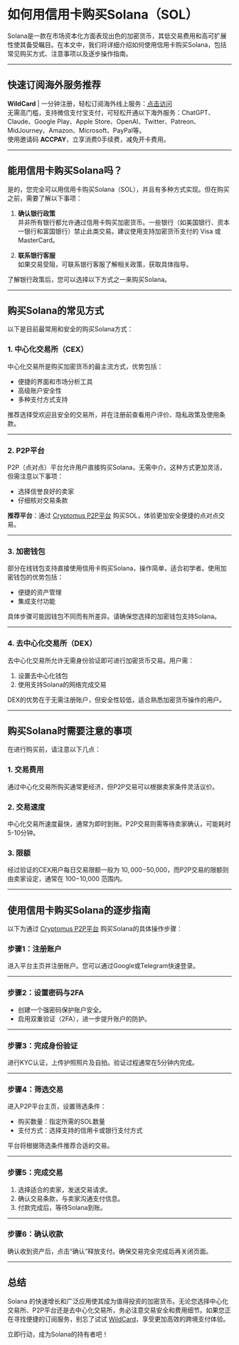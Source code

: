 # 如何用信用卡购买Solana（SOL）

Solana是一款在市场资本化方面表现出色的加密货币，其低交易费用和高可扩展性使其备受瞩目。在本文中，我们将详细介绍如何使用信用卡购买Solana，包括常见购买方式、注意事项以及逐步操作指南。

---

## 快速订阅海外服务推荐
**WildCard** | 一分钟注册，轻松订阅海外线上服务：[点击访问](https://bit.ly/bewildcard)  
无需高门槛，支持微信支付宝支付，可轻松开通以下海外服务：ChatGPT、Claude、Google Play、Apple Store、OpenAI、Twitter、Patreon、MidJourney、Amazon、Microsoft、PayPal等。  
使用邀请码 **ACCPAY**，立享消费0手续费，减免开卡费用。

---

## 能用信用卡购买Solana吗？

是的，您完全可以用信用卡购买Solana（SOL），并且有多种方式实现。但在购买之前，需要了解以下事项：

1. **确认银行政策**  
   并非所有银行都允许通过信用卡购买加密货币。一些银行（如美国银行、资本一银行和富国银行）禁止此类交易。建议使用支持加密货币支付的 Visa 或 MasterCard。

2. **联系银行客服**  
   如果交易受阻，可联系银行客服了解相关政策，获取具体指导。

了解银行政策后，您可以选择以下方式之一来购买Solana。

---

## 购买Solana的常见方式

以下是目前最常用和安全的购买Solana方式：

### 1. 中心化交易所（CEX）

中心化交易所是购买加密货币的最主流方式，优势包括：

- 便捷的界面和市场分析工具
- 高级账户安全性
- 多种支付方式支持

推荐选择受欢迎且安全的交易所，并在注册前查看用户评价、隐私政策及使用条款。

---

### 2. P2P平台

P2P（点对点）平台允许用户直接购买Solana，无需中介。这种方式更加灵活，但需注意以下事项：

- 选择信誉良好的卖家
- 仔细核对交易条款

**推荐平台**：通过 [Cryptomus P2P平台](https://p2p.cryptomus.com/) 购买SOL，体验更加安全便捷的点对点交易。

---

### 3. 加密钱包

部分在线钱包支持直接使用信用卡购买Solana，操作简单，适合初学者。使用加密钱包的优势包括：

- 便捷的资产管理
- 集成支付功能

具体步骤可能因钱包不同而有所差异。请确保您选择的加密钱包支持Solana。

---

### 4. 去中心化交易所（DEX）

去中心化交易所允许无需身份验证即可进行加密货币交易。用户需：

1. 设置去中心化钱包
2. 使用支持Solana的网络完成交易

DEX的优势在于无需注册账户，但安全性较低，适合熟悉加密货币操作的用户。

---

## 购买Solana时需要注意的事项

在进行购买前，请注意以下几点：

### 1. **交易费用**

通过中心化交易所购买通常更经济，但P2P交易可以根据卖家条件灵活议价。

### 2. **交易速度**

中心化交易所速度最快，通常为即时到账。P2P交易则需等待卖家确认，可能耗时5-10分钟。

### 3. **限额**

经过验证的CEX用户每日交易限额一般为 $10,000-$50,000，而P2P交易的限额则由卖家设定，通常在 $100-$10,000 范围内。

---

## 使用信用卡购买Solana的逐步指南

以下为通过 [Cryptomus P2P平台](https://p2p.cryptomus.com/) 购买Solana的具体操作步骤：

### **步骤1：注册账户**

进入平台主页并注册账户。您可以通过Google或Telegram快速登录。

---

### **步骤2：设置密码与2FA**

- 创建一个强密码保护账户安全。
- 启用双重验证（2FA），进一步提升账户的防护。

---

### **步骤3：完成身份验证**

进行KYC认证，上传护照照片及自拍。验证过程通常在5分钟内完成。

---

### **步骤4：筛选交易**

进入P2P平台主页，设置筛选条件：

- 购买数量：指定所需的SOL数量
- 支付方式：选择支持的信用卡或银行支付方式

平台将根据筛选条件推荐合适的交易。

---

### **步骤5：完成交易**

1. 选择适合的卖家，发送交易请求。
2. 确认交易条款，与卖家沟通支付信息。
3. 付款完成后，等待Solana到账。

---

### **步骤6：确认收款**

确认收到资产后，点击“确认”释放支付。确保交易完全完成后再关闭页面。

---

## 总结

Solana 的快速增长和广泛应用使其成为值得投资的加密货币。无论您选择中心化交易所、P2P平台还是去中心化交易所，务必注意交易安全和费用细节。如果您正在寻找便捷的订阅服务，别忘了试试 [WildCard](https://bit.ly/bewildcard)，享受更加高效的跨境支付体验。

立即行动，成为Solana的持有者吧！
